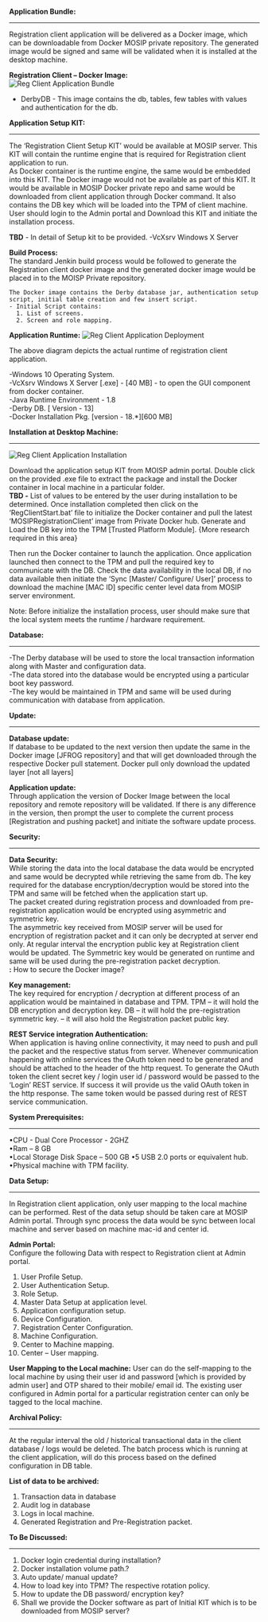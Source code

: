 **Application Bundle:**
***
Registration client application will be delivered as a Docker image, which can be downloadable from Docker MOSIP private repository. 
The generated image would be signed and same will be validated when it is installed at the desktop machine.
 
**Registration Client – Docker Image:**  
![Reg Client Application Bundle](_images/registration/reg-client-app-bundle.png) 
 
 - DerbyDB - This image contains the db, tables, few tables with values and authentication for the db.

**Application Setup KIT:** 
***
The ‘Registration Client Setup KIT’ would be available at MOSIP server.
This KIT will contain the runtime engine that is required for Registration client application to run.  
As Docker container is the runtime engine, the same would be embedded into this KIT.
The Docker image would not be available as part of this KIT. It would be available in MOSIP Docker private repo and same would be downloaded from client application through Docker command.
It also contains the DB key which will be loaded into the TPM of client machine.
User should login to the Admin portal and Download this KIT and initiate the installation process.

   **TBD** - In detail of Setup kit to be provided.
   -VcXsrv Windows X Server

   **Build Process:**  
    The standard Jenkin build process would be followed to generate the Registration client docker image and the generated docker image would be placed in to the MOISP Private repository. 

    The Docker image contains the Derby database jar, authentication setup script, initial table creation and few insert script.
    - Initial Script contains:
      1. List of screens.
      2. Screen and role mapping. 
     
   **Application Runtime:** 
![Reg Client Application Deployment](_images/registration/reg-client-app-runtime.png)   	 

   The above diagram depicts the actual runtime of registration client application. 
    
   -Windows 10 Operating System.  
   -VcXsrv Windows X Server [.exe] - [40 MB] - to open the GUI component from docker container.  
   -Java Runtime Environment - 1.8  
   -Derby DB. [ Version - 13]  
   -Docker Installation Pkg. [version - 18.*][600 MB]  
	 
**Installation at Desktop Machine:**
***
![Reg Client Application Installation](_images/registration/reg-client-app-install-process.png)   		 
 
   Download the application setup KIT from MOISP admin portal. 
   Double click on the provided .exe file to extract the package and install the Docker container in local machine in a 
   particular folder.  
   **TBD -** List of values to be entered by the user during installation to be determined. 
   Once installation completed then click on the ‘RegClientStart.bat’ file to initialize the Docker container and pull the latest ‘MOSIPRegistrationClient’ image from Private Docker hub. 
   Generate and Load the DB key into the TPM [Trusted Platform Module]. {More research required in this area} 
   
   Then run the Docker container to launch the application. 
   Once application launched then connect to the TPM and pull the required key to communicate with the DB. 
   Check the data availability in the local DB, if no data available then initiate the ‘Sync [Master/ Configure/ User]’ process to download the machine [MAC ID] specific center level data from MOSIP server environment.
   
   Note: Before initialize the installation process, user should make sure that the local system meets the runtime / hardware requirement. 


**Database:**
*** 
   -The Derby database will be used to store the local transaction information along with Master and configuration data.  
   -The data stored into the database would be encrypted using a particular boot key password.  
   -The key would be maintained in TPM and same will be used during communication with database from application.  
 
**Update:**
***
   **Database update:**  
   If database to be updated to the next version then update the same in the Docker image [JFROG repository] and that will get downloaded through the respective Docker pull statement. Docker pull only download the updated layer [not all layers]
   
   **Application update:**  
   Through application the version of Docker Image between the local repository and remote repository will be validated. If there is any difference in the version, then prompt the user to complete the current process [Registration and pushing packet] and initiate the software update process.
   
    	
**Security:** 
***
   **Data Security:**  
   While storing the data into the local database the data would be encrypted and same would be decrypted while retrieving the same from db. The key required for the database encryption/decryption would be stored into the TPM and same will be fetched when the application start up.  
The packet created during registration process and downloaded from pre-registration application would be encrypted using asymmetric and symmetric key.   
The asymmetric key received from MOSIP server will be used for encryption of registration packet and it can only be decrypted at server end only. At regular interval the encryption public key at Registration client would be updated.
The Symmetric key would be generated on runtime and same will be used during the pre-registration packet decryption.  
   **<TODO>:** How to secure the Docker image?

   **Key management:**  
   The key required for encryption / decryption at different process of an application would be maintained in database and TPM.
   TPM  – it will hold the DB encryption and decryption key.
   DB 	– it will hold the pre-registration symmetric key.
        – it will also hold the Registration packet public key.
 
   **REST Service integration Authentication:**  
   When application is having online connectivity, it may need to push and pull the packet and the respective status from server.
Whenever communication happening with online services the OAuth token need to be generated and should be attached to the header of the http request. 
To generate the OAuth token the client secret key / login user id / password would be passed to the ‘Login’ REST service. If success it will provide us the valid OAuth token in the http response. The same token would be passed during rest of REST service communication. 


**System Prerequisites:**
*** 
   •CPU - Dual Core Processor - 2GHZ  
   •Ram – 8 GB  
   •Local Storage Disk Space – 500 GB 
   •5 USB 2.0 ports or equivalent hub.  
   •Physical machine with TPM facility.   
 
**Data Setup:**  
***
In Registration client application, only user mapping to the local machine can be performed. Rest of the data setup should be taken care at MOSIP Admin portal.
Through sync process the data would be sync between local machine and server based on machine mac-id and center id.

   **Admin Portal:**  
   Configure the following Data with respect to Registration client at Admin portal.
   1.	User Profile Setup. 
   2.	User Authentication Setup. 
   3.	Role Setup. 
   4.	Master Data Setup at application level. 
   5.	Application configuration setup. 
   6.	Device Configuration. 
   7.	Registration Center Configuration. 
   8.	Machine Configuration. 
   9.	Center to Machine mapping. 
   10.	Center – User mapping. 

   **User Mapping to the Local machine:** 
   User can do the self-mapping to the local machine by using their user id and password [which is provided by admin user] and OTP shared to their mobile/ email id. 
   The existing user configured in Admin portal for a particular registration center can only be tagged to the local machine. 


**Archival Policy:**
***
   At the regular interval the old / historical transactional data in the client database / logs would be deleted.
   The batch process which is running at the client application, will do this process based on the defined configuration in DB table.

   **List of data to be archived:** 
   1.	Transaction data in database
   2.	Audit log in database
   3.	Logs in local machine.
   4.	Generated Registration and Pre-Registration packet.

   
**To Be Discussed:** 
***
   1. Docker login credential during installation?
   2. Docker installation volume path.?
   3. Auto update/ manual update?	
   4. How to load key into TPM? The respective rotation policy.
   5. How to update the DB password/ encryption key?
   6. Shall we provide the Docker software as part of Initial KIT which is to be downloaded from MOSIP server?
   